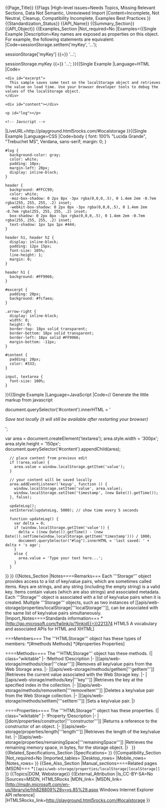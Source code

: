 {{Page_Title}}
{{Flags
|High-level issues=Needs Topics, Missing Relevant Sections, Data Not Semantic, Unreviewed Import
|Content=Incomplete, Not Neutral, Cleanup, Compatibility Incomplete, Examples Best Practices
}}
{{Standardization_Status}}
{{API_Name}}
{{Summary_Section}}
{{API_Object}}
{{Examples_Section
|Not_required=No
|Examples={{Single Example
|Description=Key names are exposed as properties on this object. For example, the following statements are equivalent:
|Code=sessionStorage.setItem('myKey', '...');
					
sessionStorage['myKey'] {{=}} '...'; 
	
sessionStorage.myKey {{=}} '...';
}}{{Single Example
|Language=HTML
|Code=<html>
  <head>
    <style>
    <!-- include CSS -->
    </style>
  </head>

  <body>
      
    <div id="excerpt">
      This sample saves some text on the localStorage object and retrieves the value on load time. Use your browser developer tools to debug the values of the localStorage object.
    </div>

    <div id="content"></div>

    <p id="log"></p>

    <!-- Javscript -->

  </body>
</html>
|LiveURL=http://playground.html5rocks.com/#localstorage
}}{{Single Example
|Language=CSS
|Code=body {
      font: 100% "Lucida Grande", "Trebuchet MS", Verdana, sans-serif;
      margin: 0;
    }
    
    #log {
      background-color: gray;
      color: white;
      padding: 10px;
      margin-left: 20px;
      display: inline-block;
    }
    
    header {
      background: #FFCC99;
      color: white;
      -moz-box-shadow: 0 2px 8px -3px rgba(0,0,0,.5), 0 1.4em 2em -0.7em rgba(255, 255, 255, .2) inset;
      -webkit-box-shadow: 0 2px 8px -3px rgba(0,0,0,.5), 0 1.4em 2em -0.7em rgba(255, 255, 255, .2) inset;
      box-shadow: 0 2px 8px -3px rgba(0,0,0,.5), 0 1.4em 2em -0.7em rgba(255, 255, 255, .2) inset;
      text-shadow: 1px 1px 1px #444;
    }
    
    header h1, header h2 {
      display: inline-block;
      padding: 12px 15px;
      font-size: 105%;
      line-height: 1;
      margin: 0;
    }
    
    header h1 {
      background: #FF9966;
    }
    
    #excerpt {
      padding: 20px;
      background: #fcfaea;
    }
    
    .arrow-right {
      display: inline-block;
      width: 0;
      height: 0;
      border-top: 18px solid transparent;
      border-bottom: 18px solid transparent;
      border-left: 18px solid #FF9966;
      margin-bottom: -11px;
    }
    
    #content {
      padding: 20px;
      color: #333;
    }
    
    input, textarea {
      font-size: 100%;
    }
}}{{Single Example
|Language=JavaScript
|Code=// Generate the little markup from javascript 

document.querySelector('#content').innerHTML =
          '<p><em>Save text locally (it will still be available after restarting your browser)</em></p>';

var area = document.createElement('textarea');
    area.style.width = '300px';
    area.style.height = '150px';
      document.querySelector('#content').appendChild(area);
      
      // place content from previous edit
      if (!area.value) {
        area.value = window.localStorage.getItem('value');
      }
       
      // your content will be saved locally
      area.addEventListener('keyup', function () {
        window.localStorage.setItem('value', area.value);
        window.localStorage.setItem('timestamp', (new Date()).getTime());
      }, false);
      
      updateLog();
      setInterval(updateLog, 5000); // show time every 5 seconds
      
      function updateLog() {
        var delta = 0;
        if (window.localStorage.getItem('value')) {
          delta = ((new Date()).getTime() - (new Date()).setTime(window.localStorage.getItem('timestamp'))) / 1000;
          document.querySelector("#log").innerHTML = 'last saved: ' + delta + 's ago';
        }
        else {
          area.value = 'Type your text here...';
        }
      }
}}
}}
{{Notes_Section
|Notes====Remarks===
Each '''Storage''' object provides access to a list of key/value pairs, which are sometimes called items. Keys are strings, and any string (including the empty string) is a valid key. Items contain values (which are also strings) and associated metadata.
Each '''Storage''' object is associated with a list of key/value pairs when it is created. Multiple '''Storage''' objects, such as two instances of [[apis/web-storage/properties/localStorage|'''localStorage''']], can be associated with the same list of key/value pairs simultaneously.
|Import_Notes====Standards information===
*[http://go.microsoft.com/fwlink/p/?linkid{{=}}221374 HTML5 A vocabulary and associated APIs for HTML and XHTML]


===Members===
The '''HTMLStorage''' object has these types of members:
*[#methods Methods]
*[#properties Properties]


====Methods====
The '''HTMLStorage''' object has these methods.
{| class="wikitable"
|-
!Method
!Description
|-
|[[apis/web-storage/methods/clear|'''clear''']]
|Removes all key/value pairs from the Web Storage area.
|-
|[[apis/web-storage/methods/getItem|'''getItem''']]
|Retrieves the current value associated with the Web Storage key.
|-
|[[apis/web-storage/methods/key|'''key''']]
|Retrieves the key at the specified index in the collection.
|-
|[[apis/web-storage/methods/removeItem|'''removeItem''']]
|Deletes a key/value pair from the Web Storage collection.
|-
|[[apis/web-storage/methods/setItem|'''setItem''']]
|Sets a key/value pair.
|}
 

====Properties====
The '''HTMLStorage''' object has these properties.
{| class="wikitable"
|-
!Property
!Description
|-
|[[dom/properties/constructor|'''constructor''']]
|Returns a reference to the constructor of an object.
|-
|[[apis/web-storage/properties/length|'''length''']]
|Retrieves the length of the key/value list.
|-
|[[apis/web-storage/properties/remainingSpace|'''remainingSpace''']]
|Retrieves the remaining memory space, in bytes, for the storage object.
|}
 
}}
{{Related_Specifications_Section
|Specifications=
}}
{{Compatibility_Section
|Not_required=No
|Imported_tables=
|Desktop_rows=
|Mobile_rows=
|Notes_rows=
}}
{{See_Also_Section
|Manual_sections====Related pages (MSDN)===
*<code>[[apis/web-storage/properties/localStorage|localStorage]]</code>
}}
{{Topics|DOM, Webstorage}}
{{External_Attribution
|Is_CC-BY-SA=No
|Sources=MSDN, HTML5Rocks
|MDN_link=
|MSDN_link=[http://msdn.microsoft.com/en-us/library/ie/hh828809%28v=vs.85%29.aspx Windows Internet Explorer API reference]
|HTML5Rocks_link=http://playground.html5rocks.com/#localstorage
}}